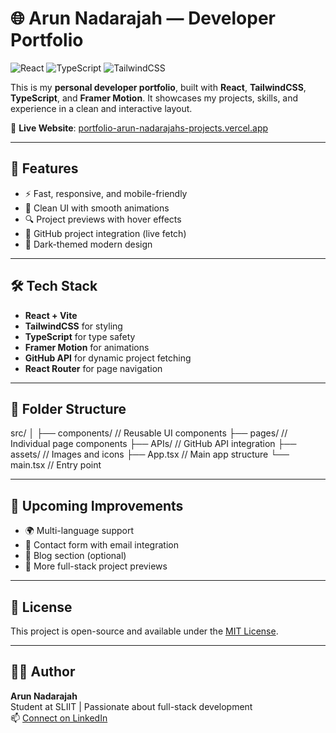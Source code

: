 # 🌐 Arun Nadarajah — Developer Portfolio

![React](https://img.shields.io/badge/React-20232A?style=for-the-badge&logo=react&logoColor=61DAFB)
![TypeScript](https://img.shields.io/badge/TypeScript-007ACC?style=for-the-badge&logo=typescript&logoColor=white)
![TailwindCSS](https://img.shields.io/badge/TailwindCSS-06B6D4?style=for-the-badge&logo=tailwind-css&logoColor=white)


This is my **personal developer portfolio**, built with **React**, **TailwindCSS**, **TypeScript**, and **Framer Motion**. It showcases my projects, skills, and experience in a clean and interactive layout.

🔗 **Live Website**: [portfolio-arun-nadarajahs-projects.vercel.app](https://portfolio-arun-nadarajahs-projects.vercel.app)

---

## 📸 Features

- ⚡ Fast, responsive, and mobile-friendly
- 🎨 Clean UI with smooth animations
- 🔍 Project previews with hover effects
- 🔗 GitHub project integration (live fetch)
- 🌙 Dark-themed modern design

---

## 🛠 Tech Stack

- **React + Vite**
- **TailwindCSS** for styling
- **TypeScript** for type safety
- **Framer Motion** for animations
- **GitHub API** for dynamic project fetching
- **React Router** for page navigation

---

## 📂 Folder Structure

src/
│
├── components/        // Reusable UI components
├── pages/             // Individual page components
├── APIs/              // GitHub API integration
├── assets/            // Images and icons
├── App.tsx            // Main app structure
└── main.tsx           // Entry point

---

## 🚀 Upcoming Improvements

- 🌍 Multi-language support
- 📩 Contact form with email integration
- 🧠 Blog section (optional)
- 🛒 More full-stack project previews

---

## 📜 License

This project is open-source and available under the [MIT License](LICENSE).

---

## 🙋‍♂️ Author

**Arun Nadarajah**  
Student at SLIIT | Passionate about full-stack development  
📫 [Connect on LinkedIn](https://www.linkedin.com/in/arunnadarajah2024)

